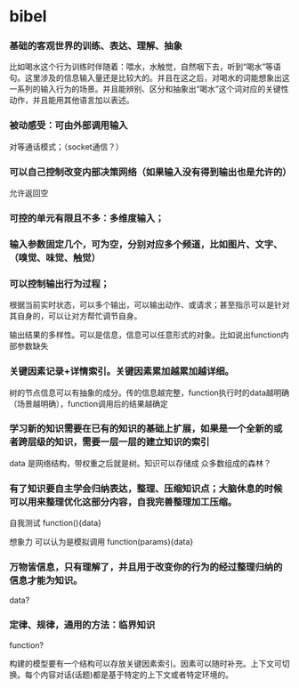 # bibel


### 基础的客观世界的训练、表达、理解、抽象

比如喝水这个行为训练时伴随着：喂水，水触觉，自然咽下去，听到“喝水”等语句。这里涉及的信息输入量还是比较大的。并且在这之后，对喝水的词能想象出这一系列的输入行为的场景。并且能辨别、区分和抽象出“喝水”这个词对应的关键性动作，并且能用其他语言加以表述。

### 被动感受：可由外部调用输入

对等通话模式；（socket通信？）


### 可以自己控制改变内部决策网络（如果输入没有得到输出也是允许的）

允许返回空

### 可控的单元有限且不多：多维度输入；

### 输入参数固定几个，可为空，分别对应多个频道，比如图片、文字、（嗅觉、味觉、触觉）

### 可以控制输出行为过程；

根据当前实时状态，可以多个输出，可以输出动作、或请求；甚至指示可以是针对其自身的，可以让对方帮忙调节自身。

输出结果的多样性。可以是信息，信息可以任意形式的对象。比如说出function内部参数缺失

### 关键因素记录+详情索引。关键因素累加越累加越详细。

树的节点信息可以有抽象的成分。传的信息越完整，function执行时的data越明确（场景越明确），function调用后的结果越确定

### 学习新的知识需要在已有的知识的基础上扩展，如果是一个全新的或者跨层级的知识，需要一层一层的建立知识的索引

data 是网络结构，带权重之后就是树。知识可以存储成 众多数组成的森林？

### 有了知识要自主学会归纳表达，整理、压缩知识点；大脑休息的时候可以用来整理优化这部分内容，自我完善整理加工压缩。

自我测试 function(){data}

想象力 可以认为是模拟调用 function(params){data}

### 万物皆信息，只有理解了，并且用于改变你的行为的经过整理归纳的信息才能为知识。 

data?

### 定律、规律，通用的方法：临界知识

function?

构建的模型要有一个结构可以存放关键因素索引。因素可以随时补充。上下文可切换。每个内容对话(话题)都是基于特定的上下文或者特定环境的。
